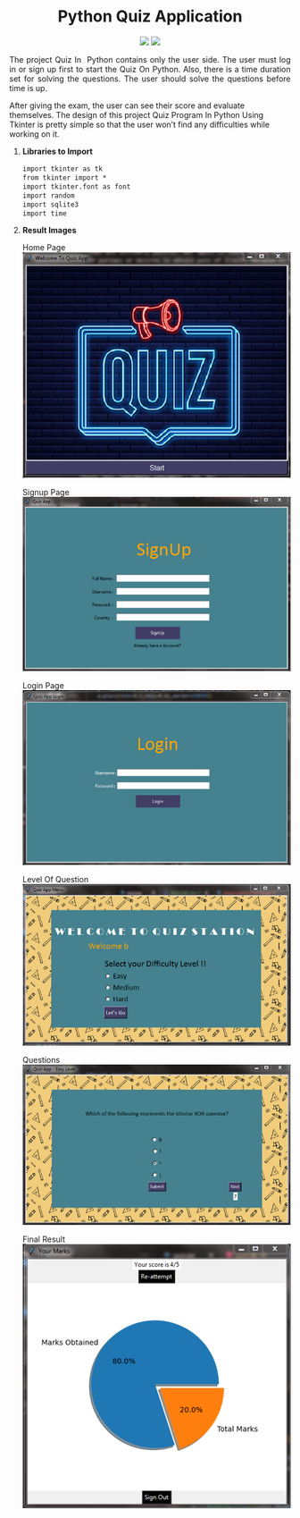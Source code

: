 <h1 align="center">Python Quiz Application</h1>
<p align="center">
<img src="https://img.shields.io/badge/Python-FFD43B?style=for-the-badge&logo=python&logoColor=blue" />
<img src="https://img.shields.io/badge/SQLite-07405E?style=for-the-badge&logo=sqlite&logoColor=white" />
</p>

<p  align="justify">
The project Quiz In  Python contains only the user side. The user must log in or sign up first to start the Quiz On Python. Also, there is a time duration set for solving the questions. The user should solve the questions before time is up.

After giving the exam, the user can see their score and evaluate themselves. The design of this project Quiz Program In Python Using Tkinter is pretty simple so that the user won’t find any difficulties while working on it.
</p>

1. **Libraries to Import**

    ```
    import tkinter as tk
    from tkinter import *
    import tkinter.font as font
    import random
    import sqlite3 
    import time
    ```
2. **Result Images**

    Home Page
    ![Read Image](/images/readme_home.PNG)

    Signup Page
    ![Read Image](/images/readme_singup.PNG)

    Login Page
    ![Read Image](/images/readme_signin.PNG)

    Level Of Question
    ![Read Image](/images/readme_level.PNG)

    Questions
    ![Read Image](/images/readme_question.PNG)

    Final Result
    ![Read Image](/images/readme_result.PNG)




